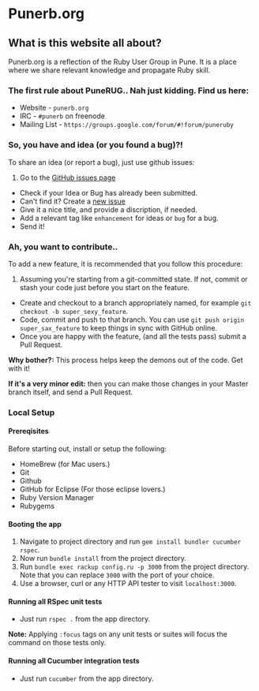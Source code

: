 # Punerb.org

## What is this website all about?

Punerb.org is a reflection of the Ruby User Group in Pune. It is a place where we share relevant knowledge and propagate Ruby skill.

### The first rule about PuneRUG.. Nah just kidding. Find us here:

* Website - `punerb.org`
* IRC - `#punerb` on freenode
* Mailing List - `https://groups.google.com/forum/#!forum/puneruby`

### So, you have and idea (or you found a bug)?!

To share an idea (or report a bug), just use github issues:

1. Go to the [GitHub issues page](https://github.com/xipcraft/punerb.org/issues)
* Check if your Idea or Bug has already been submitted.
* Can't find it? Create a [new issue](https://github.com/xipcraft/punerb.org/issues/new)
* Give it a nice title, and provide a discription, if needed.
* Add a relevant tag like `enhancement` for ideas or `bug` for a bug.
* Send it!

### Ah, you want to contribute..

To add a new feature, it is recommended that you follow this procedure:

1. Assuming you're starting from a git-committed state. If not, commit or stash your code just before you start on the feature.
* Create and checkout to a branch appropriately named, for example `git checkout -b super_sexy_feature`.
* Code, commit and push to that branch. You can use `git push origin super_sax_feature` to keep things in sync with GitHub online.
* Once you are happy with the feature, (and all the tests pass) submit a Pull Request.

**Why bother?:** This process helps keep the demons out of the code. Get with it!

**If it's a very minor edit:** then you can make those changes in your Master branch itself, and send a Pull Request.

### Local Setup

#### Prereqisites
Before starting out, install or setup the following:

* HomeBrew (for Mac users.)
* Git
* Github
* GitHub for Eclipse (For those eclipse lovers.)
* Ruby Version Manager
* Rubygems

#### Booting the app

1. Navigate to project directory and run `gem install bundler cucumber rspec`.
2. Now run `bundle install` from the project directory.
3. Run `bundle exec rackup config.ru -p 3000` from the project directory. Note that you can replace `3000` with the port of your choice.
4. Use a browser, curl or any HTTP API tester to visit `localhost:3000`.

#### Running all RSpec unit tests

* Just run `rspec .` from the app directory.

**Note:** Applying `:focus` tags on any unit tests or suites will focus the command on those tests only.

#### Running all Cucumber integration tests

* Just run `cucumber` from the app directory.